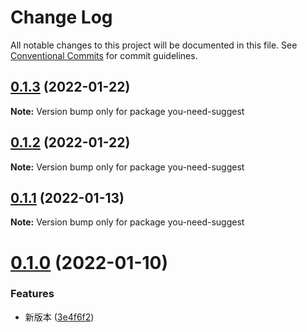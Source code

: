# Change Log

All notable changes to this project will be documented in this file.
See [Conventional Commits](https://conventionalcommits.org) for commit guidelines.

## [0.1.3](https://github.com/lihaizhong/toolkit/compare/you-need-suggest@0.1.2...you-need-suggest@0.1.3) (2022-01-22)

**Note:** Version bump only for package you-need-suggest





## [0.1.2](https://github.com/lihaizhong/toolkit/compare/you-need-suggest@0.1.1...you-need-suggest@0.1.2) (2022-01-22)

**Note:** Version bump only for package you-need-suggest





## [0.1.1](https://github.com/lihaizhong/toolkit/compare/you-need-suggest@0.1.0...you-need-suggest@0.1.1) (2022-01-13)

**Note:** Version bump only for package you-need-suggest





# [0.1.0](https://github.com/lihaizhong/toolkit/compare/you-need-suggest@1.1.0...you-need-suggest@0.1.0) (2022-01-10)


### Features

* 新版本 ([3e4f6f2](https://github.com/lihaizhong/toolkit/commit/3e4f6f2b47b7dab28a0a04b9ac24784000e8565b))
